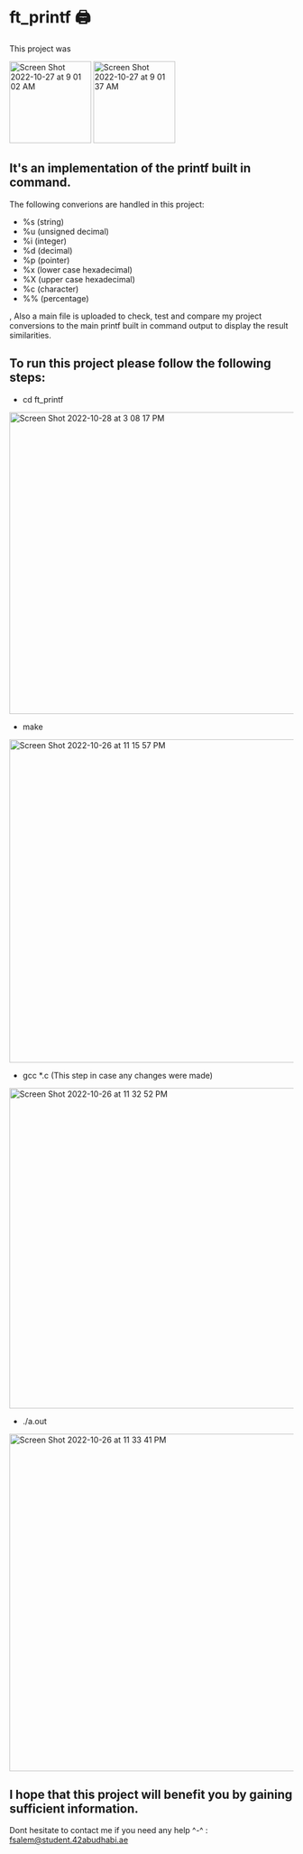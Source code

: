 # ft_printf 🖨
This project was 

<img width="145" alt="Screen Shot 2022-10-27 at 9 01 02 AM" src="https://user-images.githubusercontent.com/106735363/198196169-4ac83870-c3ca-46cb-865b-9c60f488d4ce.png">
<img width="145" alt="Screen Shot 2022-10-27 at 9 01 37 AM" src="https://user-images.githubusercontent.com/106735363/198196171-b192d5df-4716-4a9f-9989-ad72297c9426.png">


## It's an implementation of the printf built in command.

The following converions are handled in this project:
- %s (string)
- %u (unsigned decimal)
- %i (integer)
- %d (decimal)
- %p (pointer)
- %x (lower case hexadecimal)
- %X (upper case hexadecimal)
- %c (character)
- %% (percentage)

, Also a main file is uploaded to check, test and compare my project conversions to the main printf built in command output to display the result similarities.

## To run this project please follow the following steps:

- cd ft_printf
<img width="535" alt="Screen Shot 2022-10-28 at 3 08 17 PM" src="https://user-images.githubusercontent.com/106735363/198573347-6d6b15fc-b2db-4837-8224-e3869f2f1836.png">

- make
<img width="573" alt="Screen Shot 2022-10-26 at 11 15 57 PM" src="https://user-images.githubusercontent.com/106735363/198119198-e4ac52fc-fb17-49f1-873b-ce9a164e5413.png">

- gcc *.c (This step in case any changes were made)
<img width="568" alt="Screen Shot 2022-10-26 at 11 32 52 PM" src="https://user-images.githubusercontent.com/106735363/198119475-a23eaef9-1e64-4aad-87ca-3f6538b91b53.png">

- ./a.out
<img width="598" alt="Screen Shot 2022-10-26 at 11 33 41 PM" src="https://user-images.githubusercontent.com/106735363/198119629-de2d6442-b00a-4244-94e2-3bc3a4a080eb.png">

## I hope that this project will benefit you by gaining sufficient information.

Dont hesitate to contact me if you need any help ^-^ : fsalem@student.42abudhabi.ae
